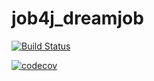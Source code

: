 # job4j_dreamjob

[![Build Status](https://app.travis-ci.com/lanasergeeva/job4j_dreamjob.svg?branch=master)](https://app.travis-ci.com/lanasergeeva/job4j_dreamjob)

[![codecov](https://codecov.io/gh/lanasergeeva/job4j_dreamjob/branch/master/graph/badge.svg?token=B7WQ471USN)](https://codecov.io/gh/lanasergeeva/job4j_dreamjob)
